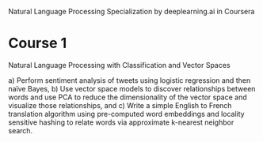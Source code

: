 Natural Language Processing Specialization by deeplearning.ai in Coursera

Course 1 
=========   
Natural Language Processing with Classification and Vector Spaces

a) Perform sentiment analysis of tweets using logistic regression and then naïve Bayes, 
b) Use vector space models to discover relationships between words and use PCA to reduce the dimensionality of the vector space and visualize those relationships, and
c) Write a simple English to French translation algorithm using pre-computed word embeddings and locality sensitive hashing to relate words via approximate k-nearest neighbor search.   